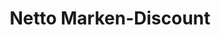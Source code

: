 ---
title: "Netto Marken-Discount"
url: /wiesbaden/netto-marken-discount-philippsring/
shop: Supermarkt
---